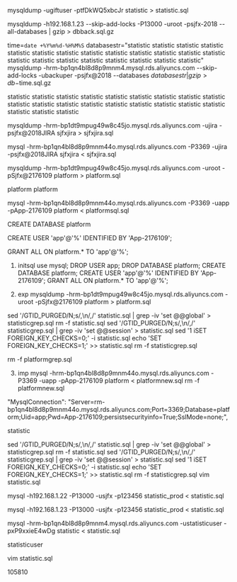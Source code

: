 
mysqldump -ugiftuser -ptfDkWQ5xbcJr statistic > statistic.sql

mysqldump -h192.168.1.23 --skip-add-locks -P13000 -uroot -psjfx-2018 --all-databases | gzip > dbback.sql.gz

time=`date +%Y%m%d-%H%M%S`
databasestr="statistic statistic statistic statistic statistic statistic statistic statistic statistic statistic statistic statistic statistic statistic statistic statistic statistic statistic statistic statistic statistic"
mysqldump -hrm-bp1qn4bl8d8p9mnm4.mysql.rds.aliyuncs.com --skip-add-locks -ubackuper -psjfx@2018 --databases $databasestr | gzip > db-$time.sql.gz


statistic statistic statistic statistic statistic statistic statistic statistic statistic statistic statistic statistic statistic statistic statistic statistic statistic statistic statistic statistic statistic 


 mysqldump -hrm-bp1dt9mpug49w8c45jo.mysql.rds.aliyuncs.com -ujira -psjfx@2018JIRA sjfxjira > sjfxjira.sql



mysql -hrm-bp1qn4bl8d8p9mnm44o.mysql.rds.aliyuncs.com -P3369 -ujira -psjfx@2018JIRA sjfxjira < sjfxjira.sql


mysqldump -hrm-bp1dt9mpug49w8c45jo.mysql.rds.aliyuncs.com -uroot -pSjfx@2176109 platform > platform.sql

platform
platform

mysql -hrm-bp1qn4bl8d8p9mnm44o.mysql.rds.aliyuncs.com -P3369 -uapp -pApp-2176109 platform < platformsql.sql

CREATE DATABASE platform

CREATE USER 'app'@'%' IDENTIFIED BY 'App-2176109';

GRANT ALL ON platform.* TO 'app'@'%';


1. initsql
use mysql;
DROP USER  app;
DROP DATABASE platform;
CREATE DATABASE platform;
CREATE USER 'app'@'%' IDENTIFIED BY 'App-2176109';
GRANT ALL ON platform.* TO 'app'@'%';

2. exp
mysqldump -hrm-bp1dt9mpug49w8c45jo.mysql.rds.aliyuncs.com -uroot -pSjfx@2176109 platform > platform.sql

sed '/GTID_PURGED/N;s/,\n/,/' statistic.sql | grep -iv 'set @@global' > statisticgrep.sql
rm -f statistic.sql
sed '/GTID_PURGED/N;s/,\n/,/' statisticgrep.sql | grep -iv 'set @@session' > statistic.sql
sed '1 iSET FOREIGN_KEY_CHECKS=0;' -i statistic.sql
echo 'SET FOREIGN_KEY_CHECKS=1;' >> statistic.sql
rm -f statisticgrep.sql

rm -f platformgrep.sql

3. imp
mysql -hrm-bp1qn4bl8d8p9mnm44o.mysql.rds.aliyuncs.com -P3369 -uapp -pApp-2176109 platform < platformnew.sql
rm -f platformnew.sql

"MysqlConnection": "Server=rm-bp1qn4bl8d8p9mnm44o.mysql.rds.aliyuncs.com;Port=3369;Database=platform;Uid=app;Pwd=App-2176109;persistsecurityinfo=True;SslMode=none;",

statistic

sed '/GTID_PURGED/N;s/,\n/,/' statistic.sql | grep -iv 'set @@global' > statisticgrep.sql
rm -f statistic.sql
sed '/GTID_PURGED/N;s/,\n/,/' statisticgrep.sql | grep -iv 'set @@session' > statistic.sql
sed '1 iSET FOREIGN_KEY_CHECKS=0;' -i statistic.sql
echo 'SET FOREIGN_KEY_CHECKS=1;' >> statistic.sql
rm -f statisticgrep.sql
vim statistic.sql

mysql -h192.168.1.22 -P13000 -usjfx -p123456 statistic_prod < statistic.sql

mysql -h192.168.1.23 -P13000 -usjfx -p123456 statistic_prod < statistic.sql

mysql -hrm-bp1qn4bl8d8p9mnm4.mysql.rds.aliyuncs.com -ustatisticuser -pxP9xxieE4wDg statistic < statistic.sql

statisticuser

vim statistic.sql

105810